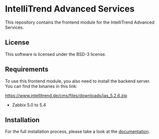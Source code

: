 # IntelliTrend Advanced Services

This repository contains the frontend module for the IntelliTrend Advanced Services.

## License

This software is licensed under the BSD-3 license.

## Requirements

To use this frontend module, you also need to install the backend server. You can find the binaries in this link:

https://www.intellitrend.de/cms/files/downloads/ias_5.2.6.zip

* Zabbix 5.0 to 5.4

## Installation

For the full installation process, please take a look at the [documentation](docs/Documentation.md).
